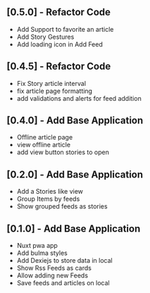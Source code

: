 ## [0.5.0] - Refactor Code

* Add Support to favorite an article
* Add Story Gestures
* Add loading icon in Add Feed


## [0.4.5] - Refactor Code

* Fix Story article interval
* fix article page formatting
* add validations and alerts for feed addition


## [0.4.0] - Add Base Application

* Offline article page
* view offline article
* add view button stories to open


## [0.2.0] - Add Base Application

* Add a Stories like view
* Group Items by feeds
* Show grouped feeds as stories   


## [0.1.0] - Add Base Application

* Nuxt pwa app
* Add bulma styles
* Add Dexiejs to store data in local
* Show Rss Feeds as cards
* Allow adding new Feeds
* Save feeds and articles on local